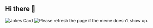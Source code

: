 ## Hi there 👋

<!--
**NajElaoud/NajElaoud** is a ✨ _special_ ✨ repository because its `README.md` (this file) appears on your GitHub profile.

Here are some ideas to get you started:

- 🔭 I’m currently working on ...
- 🌱 I’m currently learning ...
- 👯 I’m looking to collaborate on ...
- 🤔 I’m looking for help with ...
- 💬 Ask me about ...
- 📫 How to reach me: ...
- 😄 Pronouns: ...
- ⚡ Fun fact: ...
-->

<!-- Markdown -->
![Jokes Card](https://readme-jokes.vercel.app/api?hideBorder&theme=cobalt&qColor=%23944bcc&aColor=%23bbdb51)
<img src='URL' title="Meme" alt="Please refresh the page if the meme doesn't show up.">

<!--START_SECTION:waka-->
<!--END_SECTION:waka-->
